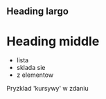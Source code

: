 ## Heading largo
# Heading middle
- lista 
- sklada sie 
- z elementow 
 
 Pryzklad 'kursywy' w zdaniu 
